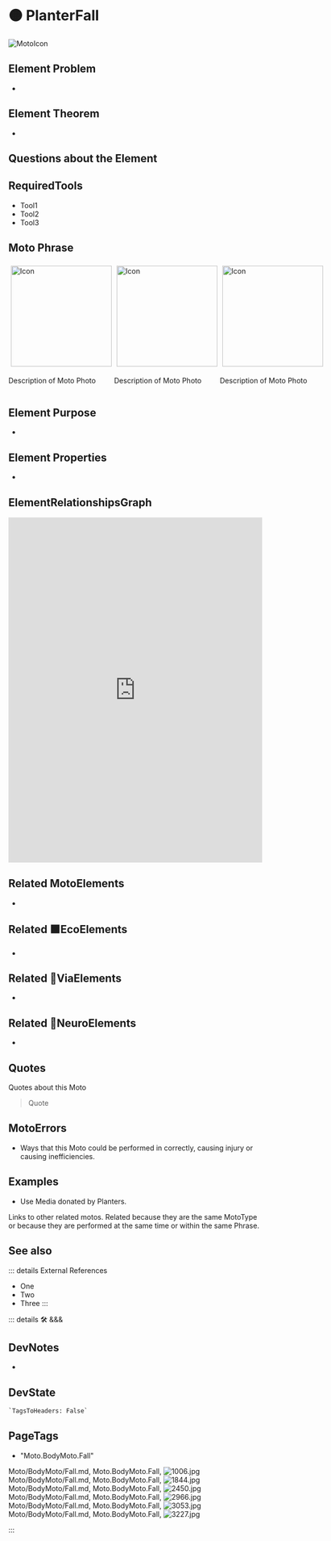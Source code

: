 
# 🟠 <moto>PlanterFall</moto>

![MotoIcon](/Moto/Moto_Icon.png)

## Element Problem

-

## Element Theorem

-

## Questions about the Element

## RequiredTools

- Tool1
- Tool2
- Tool3

## <moto>Moto Phrase</moto>

<div style="display: flex">
    <div>
        <img style="margin: 5px" height="200" width="200" alt="Icon" src="/Moto/Moto_Icon.png"/>
        <p>Description of Moto Photo</p>
    </div>
    <div>
        <img style="margin: 5px" height="200" width="200" alt="Icon" src="/Moto/Moto_Icon.png"/>
        <p>Description of Moto Photo</p>
    </div>
    <div>
        <img style="margin: 5px" height="200" width="200" alt="Icon" src="/Moto/Moto_Icon.png"/>
        <p>Description of Moto Photo</p>
    </div>
</div>

## Element Purpose

-

## Element Properties

-

## ElementRelationshipsGraph

<iframe
    width="100%"
    height="684"
    frameborder="0"
    src="https://observablehq.com/embed/@d3/force-directed-graph/2?cells=chart"
></iframe>

## Related <moto>MotoElements</moto>

-

## Related 🟩<eco>EcoElements</eco>

-

## Related 🔻<via>ViaElements</via>

-

## Related 💜<neuro>NeuroElements</neuro>

-  

## Quotes

Quotes about this Moto

> Quote

## MotoErrors

- Ways that this Moto could be performed in correctly, causing injury or causing inefficiencies.

## Examples

- Use Media donated by Planters.

Links to other related motos. Related because they are the same MotoType or because they are performed at the same time or within the same Phrase.

## See also

::: details External References

- One
- Two
- Three
:::

::: details 🛠 <dev>&&&</dev>

## DevNotes

-

## DevState

```py
`TagsToHeaders: False`
```

<h2>PageTags</h2>

- "Moto.BodyMoto.Fall"

Moto/BodyMoto/Fall.md, <dev>Moto.BodyMoto.Fall</dev>, ![1006.jpg](/PaperPhoto/1006.jpg)
Moto/BodyMoto/Fall.md, <dev>Moto.BodyMoto.Fall</dev>, ![1844.jpg](/PaperPhoto/1844.jpg)
Moto/BodyMoto/Fall.md, <dev>Moto.BodyMoto.Fall</dev>, ![2450.jpg](/PaperPhoto/2450.jpg)
Moto/BodyMoto/Fall.md, <dev>Moto.BodyMoto.Fall</dev>, ![2966.jpg](/PaperPhoto/2966.jpg)
Moto/BodyMoto/Fall.md, <dev>Moto.BodyMoto.Fall</dev>, ![3053.jpg](/PaperPhoto/3053.jpg)
Moto/BodyMoto/Fall.md, <dev>Moto.BodyMoto.Fall</dev>, ![3227.jpg](/PaperPhoto/3227.jpg)

:::
